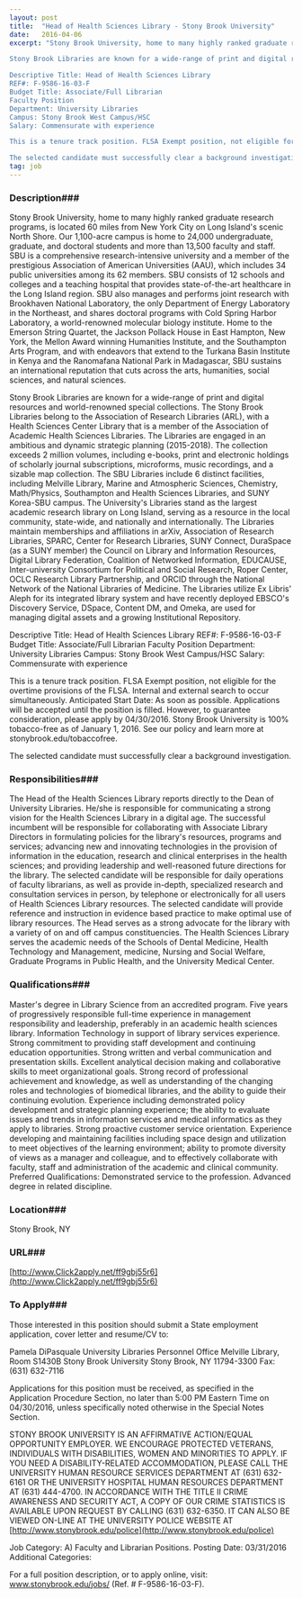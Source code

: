 ```yaml
---
layout: post
title:  "Head of Health Sciences Library - Stony Brook University"
date:   2016-04-06
excerpt: "Stony Brook University, home to many highly ranked graduate research programs, is located 60 miles from New York City on Long Island's scenic North Shore. Our 1,100-acre campus is home to 24,000 undergraduate, graduate, and doctoral students and more than 13,500 faculty and staff. SBU is a comprehensive research-intensive university and a member of the prestigious Association of American Universities (AAU), which includes 34 public universities among its 62 members. SBU consists of 12 schools and colleges and a teaching hospital that provides state-of-the-art healthcare in the Long Island region. SBU also manages and performs joint research with Brookhaven National Laboratory, the only Department of Energy Laboratory in the Northeast, and shares doctoral programs with Cold Spring Harbor Laboratory, a world-renowned molecular biology institute. Home to the Emerson String Quartet, the Jackson Pollack House in East Hampton, New York, the Mellon Award winning Humanities Institute, and the Southampton Arts Program, and with endeavors that extend to the Turkana Basin Institute in Kenya and the Ranomafana National Park in Madagascar, SBU sustains an international reputation that cuts across the arts, humanities, social sciences, and natural sciences.

Stony Brook Libraries are known for a wide-range of print and digital resources and world-renowned special collections. The Stony Brook Libraries belong to the Association of Research Libraries (ARL), with a Health Sciences Center Library that is a member of the Association of Academic Health Sciences Libraries. The Libraries are engaged in an ambitious and dynamic strategic planning (2015-2018). The collection exceeds 2 million volumes, including e-books, print and electronic holdings of scholarly journal subscriptions, microforms, music recordings, and a sizable map collection. The SBU Libraries include 6 distinct facilities, including Melville Library, Marine and Atmospheric Sciences, Chemistry, Math/Physics, Southampton and Health Sciences Libraries, and SUNY Korea-SBU campus. The University's Libraries stand as the largest academic research library on Long Island, serving as a resource in the local community, state-wide, and nationally and internationally. The Libraries maintain memberships and affiliations in arXiv, Association of Research Libraries, SPARC, Center for Research Libraries, SUNY Connect, DuraSpace (as a SUNY member) the Council on Library and Information Resources, Digital Library Federation, Coalition of Networked Information, EDUCAUSE, Inter-university Consortium for Political and Social Research, Roper Center, OCLC Research Library Partnership, and ORCID through the National Network of the National Libraries of Medicine. The Libraries utilize Ex Libris' Aleph for its integrated library system and have recently deployed EBSCO's Discovery Service, DSpace, Content DM, and Omeka, are used for managing digital assets and a growing Institutional Repository.

Descriptive Title: Head of Health Sciences Library
REF#: F-9586-16-03-F
Budget Title: Associate/Full Librarian
Faculty Position
Department: University Libraries
Campus: Stony Brook West Campus/HSC
Salary: Commensurate with experience

This is a tenure track position. FLSA Exempt position, not eligible for the overtime provisions of the FLSA. Internal and external search to occur simultaneously. Anticipated Start Date: As soon as possible. Applications will be accepted until the position is filled. However, to guarantee consideration, please apply by 04/30/2016. Stony Brook University is 100% tobacco-free as of January 1, 2016. See our policy and learn more at stonybrook.edu/tobaccofree.

The selected candidate must successfully clear a background investigation."
tag: job
---
```


### Description###

Stony Brook University, home to many highly ranked graduate research programs, is located 60 miles from New York City on Long Island's scenic North Shore. Our 1,100-acre campus is home to 24,000 undergraduate, graduate, and doctoral students and more than 13,500 faculty and staff. SBU is a comprehensive research-intensive university and a member of the prestigious Association of American Universities (AAU), which includes 34 public universities among its 62 members. SBU consists of 12 schools and colleges and a teaching hospital that provides state-of-the-art healthcare in the Long Island region. SBU also manages and performs joint research with Brookhaven National Laboratory, the only Department of Energy Laboratory in the Northeast, and shares doctoral programs with Cold Spring Harbor Laboratory, a world-renowned molecular biology institute. Home to the Emerson String Quartet, the Jackson Pollack House in East Hampton, New York, the Mellon Award winning Humanities Institute, and the Southampton Arts Program, and with endeavors that extend to the Turkana Basin Institute in Kenya and the Ranomafana National Park in Madagascar, SBU sustains an international reputation that cuts across the arts, humanities, social sciences, and natural sciences.

Stony Brook Libraries are known for a wide-range of print and digital resources and world-renowned special collections. The Stony Brook Libraries belong to the Association of Research Libraries (ARL), with a Health Sciences Center Library that is a member of the Association of Academic Health Sciences Libraries. The Libraries are engaged in an ambitious and dynamic strategic planning (2015-2018). The collection exceeds 2 million volumes, including e-books, print and electronic holdings of scholarly journal subscriptions, microforms, music recordings, and a sizable map collection. The SBU Libraries include 6 distinct facilities, including Melville Library, Marine and Atmospheric Sciences, Chemistry, Math/Physics, Southampton and Health Sciences Libraries, and SUNY Korea-SBU campus. The University's Libraries stand as the largest academic research library on Long Island, serving as a resource in the local community, state-wide, and nationally and internationally. The Libraries maintain memberships and affiliations in arXiv, Association of Research Libraries, SPARC, Center for Research Libraries, SUNY Connect, DuraSpace (as a SUNY member) the Council on Library and Information Resources, Digital Library Federation, Coalition of Networked Information, EDUCAUSE, Inter-university Consortium for Political and Social Research, Roper Center, OCLC Research Library Partnership, and ORCID through the National Network of the National Libraries of Medicine. The Libraries utilize Ex Libris' Aleph for its integrated library system and have recently deployed EBSCO's Discovery Service, DSpace, Content DM, and Omeka, are used for managing digital assets and a growing Institutional Repository.

Descriptive Title: Head of Health Sciences Library
REF#: F-9586-16-03-F
Budget Title: Associate/Full Librarian
Faculty Position
Department: University Libraries
Campus: Stony Brook West Campus/HSC
Salary: Commensurate with experience

This is a tenure track position. FLSA Exempt position, not eligible for the overtime provisions of the FLSA. Internal and external search to occur simultaneously. Anticipated Start Date: As soon as possible. Applications will be accepted until the position is filled. However, to guarantee consideration, please apply by 04/30/2016. Stony Brook University is 100% tobacco-free as of January 1, 2016. See our policy and learn more at stonybrook.edu/tobaccofree.

The selected candidate must successfully clear a background investigation.


### Responsibilities###

The Head of the Health Sciences Library reports directly to the Dean of University Libraries. He/she is responsible for communicating a strong vision for the Health Sciences Library in a digital age. The successful incumbent will be responsible for collaborating with Associate Library Directors in formulating policies for the library's resources, programs and services; advancing new and innovating technologies in the provision of information in the education, research and clinical enterprises in the health sciences; and providing leadership and well-reasoned future directions for the library. The selected candidate will be responsible for daily operations of faculty librarians, as well as provide in-depth, specialized research and consultation services in person, by telephone or electronically for all users of Health Sciences Library resources. The selected candidate will provide reference and instruction in evidence based practice to make optimal use of library resources. The Head serves as a strong advocate for the library with a variety of on and off campus constituencies. The Health Sciences Library serves the academic needs of the Schools of Dental Medicine, Health Technology and Management, medicine, Nursing and Social Welfare, Graduate Programs in Public Health, and the University Medical Center. 


### Qualifications###

Master's degree in Library Science from an accredited program. Five years of progressively responsible full-time experience in management responsibility and leadership, preferably in an academic health sciences library. Information Technology in support of library services experience. Strong commitment to providing staff development and continuing education opportunities. Strong written and verbal communication and presentation skills. Excellent analytical decision making and collaborative skills to meet organizational goals. Strong record of professional achievement and knowledge, as well as understanding of the changing roles and technologies of biomedical libraries, and the ability to guide their continuing evolution. Experience including demonstrated policy development and strategic planning experience; the ability to evaluate issues and trends in information services and medical informatics as they apply to libraries. Strong proactive customer service orientation. Experience developing and maintaining facilities including space design and utilization to meet objectives of the learning environment; ability to promote diversity of views as a manager and colleague, and to effectively collaborate with faculty, staff and administration of the academic and clinical community.
Preferred Qualifications: Demonstrated service to the profession. Advanced degree in related discipline. 




### Location###

Stony Brook, NY


### URL###

[http://www.Click2apply.net/ff9gbj55r6](http://www.Click2apply.net/ff9gbj55r6)

### To Apply###

Those interested in this position should submit a State employment application, cover letter and resume/CV to:

Pamela DiPasquale
University Libraries Personnel Office
Melville Library, Room S1430B
Stony Brook University
Stony Brook, NY 11794-3300
Fax: (631) 632-7116

Applications for this position must be received, as specified in the Application Procedure Section, no later than 5:00 PM Eastern Time on 04/30/2016, unless specifically noted otherwise in the Special Notes Section.

STONY BROOK UNIVERSITY IS AN AFFIRMATIVE ACTION/EQUAL OPPORTUNITY EMPLOYER. WE ENCOURAGE PROTECTED VETERANS, INDIVIDUALS WITH DISABILITIES, WOMEN AND MINORITIES TO APPLY.
IF YOU NEED A DISABILITY-RELATED ACCOMMODATION, PLEASE CALL THE UNIVERSITY HUMAN RESOURCE SERVICES DEPARTMENT AT (631) 632-6161 OR THE UNIVERSITY HOSPITAL HUMAN RESOURCES DEPARTMENT AT (631) 444-4700.
IN ACCORDANCE WITH THE TITLE II CRIME AWARENESS AND SECURITY ACT, A COPY OF OUR CRIME STATISTICS IS AVAILABLE UPON REQUEST BY CALLING (631) 632-6350. IT CAN ALSO BE VIEWED ON-LINE AT THE UNIVERSITY POLICE WEBSITE AT [http://www.stonybrook.edu/police](http://www.stonybrook.edu/police)

Job Category: A) Faculty and Librarian Positions.
Posting Date: 03/31/2016
Additional Categories:

For a full position description, or to apply online, visit: www.stonybrook.edu/jobs/ (Ref. # F-9586-16-03-F). 





